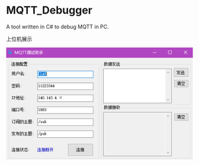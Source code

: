 # MQTT_Debugger
A tool written in C# to debug MQTT in PC.


上位机展示

![图片](https://github.com/ReCclay/MQTT_Debugger/blob/master/1.png)
